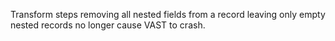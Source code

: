 Transform steps removing all nested fields from a record leaving only empty
nested records no longer cause VAST to crash.
